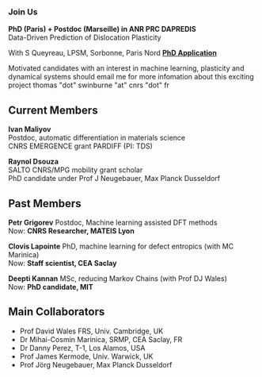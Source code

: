 ### Join Us
<strong>PhD (Paris) + Postdoc (Marseille) in ANR PRC DAPREDIS</strong><br>
Data-Driven Prediction of Dislocation Plasticity

With S Queyreau, LPSM, Sorbonne, Paris Nord
<strong><a href="https://emploi.cnrs.fr/Offres/Doctorant/UPR3407-SYLQUE-002/Default.aspx" target="_new">PhD Application</a></strong>

Motivated candidates with an interest in machine learning, 
plasticity and dynamical systems should email me for more
infomation about this exciting project 
thomas "dot" swinburne "at" cnrs "dot" fr   


## Current Members
<strong>Ivan Maliyov</strong><br>
Postdoc, automatic differentiation in materials science<br>
CNRS EMERGENCE grant PARDIFF (PI: TDS)
<br>

<strong>Raynol Dsouza</strong><br>
SALTO CNRS/MPG mobility grant scholar<br>
PhD candidate under Prof J Neugebauer, Max Planck Dusseldorf

## Past Members
<strong>Petr Grigorev</strong> Postdoc, Machine learning assisted DFT methods<br>
Now: <strong>CNRS Researcher, MATEIS Lyon</strong>

<strong>Clovis Lapointe</strong> PhD, machine learning for defect entropics (with MC Marinica)<br>
Now: <strong>Staff scientist, CEA Saclay</strong>

<strong>Deepti Kannan</strong> MSc, reducing Markov Chains (with Prof DJ Wales)<br>
Now: <strong>PhD candidate, MIT</strong>

## Main Collaborators
- Prof David Wales FRS, Univ. Cambridge, UK
- Dr Mihai-Cosmin Marinica, SRMP, CEA Saclay, FR
- Dr Danny Perez, T-1, Los Alamos, USA
- Prof James Kermode, Univ. Warwick, UK
- Prof Jörg Neugebauer, Max Planck Dusseldorf
